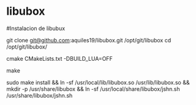 # libubox
#Instalacion de libubux

git clone git@github.com:aquiles19/libubox.git /opt/git/libubox
cd /opt/git/libubox/

cmake CMakeLists.txt -DBUILD_LUA=OFF

make

sudo make install
&& ln -sf /usr/local/lib/libubox.so /usr/lib/libubox.so
&& mkdir -p /usr/share/libubox
&& ln -sf /usr/local/share/libubox/jshn.sh /usr/share/libubox/jshn.sh
